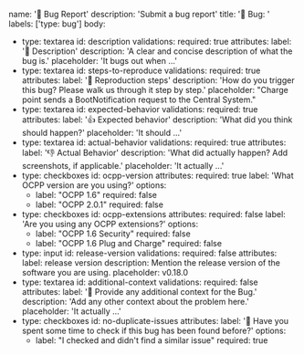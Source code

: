 name: '🐛 Bug Report'
description: 'Submit a bug report'
title: '🐛 Bug: '
labels: ['type: bug']
body:

- type: textarea
  id: description
  validations:
  required: true
  attributes:
  label: '📜 Description'
  description: 'A clear and concise description of what the bug is.'
  placeholder: 'It bugs out when ...'
- type: textarea
  id: steps-to-reproduce
  validations:
  required: true
  attributes:
  label: '👟 Reproduction steps'
  description: 'How do you trigger this bug? Please walk us through it step by step.'
  placeholder: "Charge point sends a BootNotification request to the Central System."
- type: textarea
  id: expected-behavior
  validations:
  required: true
  attributes:
  label: '👍 Expected behavior'
  description: 'What did you think should happen?'
  placeholder: 'It should ...'
- type: textarea
  id: actual-behavior
  validations:
  required: true
  attributes:
  label: '👎 Actual Behavior'
  description: 'What did actually happen? Add screenshots, if applicable.'
  placeholder: 'It actually ...'
- type: checkboxes
  id: ocpp-version
  attributes:
  required: true
  label: 'What OCPP version are you using?'
  options:
    - label: "OCPP 1.6"
      required: false
    - label: "OCPP 2.0.1"
      required: false
- type: checkboxes
  id: ocpp-extensions
  attributes:
  required: false
  label: 'Are you using any OCPP extensions?'
  options:
    - label: "OCPP 1.6 Security"
      required: false
    - label: "OCPP 1.6 Plug and Charge"
      required: false
- type: input
  id: release-version
  validations:
  required: false
  attributes:
  label: release version
  description: Mention the release version of the software you are using.
  placeholder: v0.18.0
- type: textarea
  id: additional-context
  validations:
  required: false
  attributes:
  label: '📃 Provide any additional context for the Bug.'
  description: 'Add any other context about the problem here.'
  placeholder: 'It actually ...'
- type: checkboxes
  id: no-duplicate-issues
  attributes:
  label: '👀 Have you spent some time to check if this bug has been found before?'
  options:
    - label: "I checked and didn't find a similar issue"
      required: true